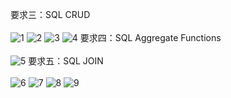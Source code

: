 要求三：SQL CRUD
<br/><br/>
![1](https://github.com/thisiswennie/wehelp/assets/136351125/1121a463-d631-45e3-9b10-0e4a9f89209a)
![2](https://github.com/thisiswennie/wehelp/assets/136351125/5bc496e4-360d-41c5-8f06-a320d3b78430)
![3](https://github.com/thisiswennie/wehelp/assets/136351125/aeaaddb1-444b-4e8b-99cc-31005d7f7969)
![4](https://github.com/thisiswennie/wehelp/assets/136351125/1ea6c634-f4e2-41da-b268-bb33bad6f762)
要求四：SQL Aggregate Functions
<br/><br/>
![5](https://github.com/thisiswennie/wehelp/assets/136351125/fb72ce3f-48b1-4d6b-b36e-ad157af81e54)
要求五：SQL JOIN
<br/><br/>
![6](https://github.com/thisiswennie/wehelp/assets/136351125/24591d8c-79d2-4d06-aeb2-b4b46d8c343e)
![7](https://github.com/thisiswennie/wehelp/assets/136351125/e8eae3d1-1d3d-4313-88f5-d9a59fcf8914)
![8](https://github.com/thisiswennie/wehelp/assets/136351125/06b16095-e06b-4562-8ff1-93dbe45ccff0)
![9](https://github.com/thisiswennie/wehelp/assets/136351125/2468b119-57ea-4613-9a2d-30b0e17c7921)

